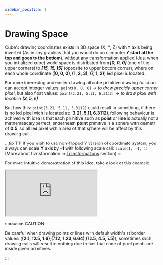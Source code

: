 ```yaml
---
sidebar_position: 1
---
```


# Drawing Space

Cube's drawing coordinates exists in 3D space (X, Y, Z) with Y axis being inverted (As in any graphics that you would do on computer **Y start at the top and goes to the bottom**), without any transformation applied (Just when you initialized cube) world space is distributed from _**[0, 0, 0]**_ (one of the upper corners) to _**[15, 15, 15]**_ (opposite to upper bottom corner), where on each whole coordinate (**(0, 0, 0)**, **(1, 2, 3)**, **(7, 1, 2)**) led pixel is located.

For more interesting and easier drawing all cube primitive drawing function can accept interger values: `point(0, 0, 0)` -> _to draw precicly upper corner pixel_, but also float values: `point(3.21, 5.11, 6.3112)` -> _to draw pixel with location **(3, 5, 6)**_

But how this: `point(3.21, 5.11, 6.3112)` could result in something, if there is no led pixel wich is located at: **(3.21, 5.11, 6.3112)**, following behaviour is achived with idea is that each primitive such as **point** or **line** is actually not a mathematicaly perfect, underneath **point** primitive is a sphere with diametr of **0.5**, so all led pixel within area of that sphere will be affect by this drawing call.

:::tip TIP
If you wish to use non-flipped Y version of coordinate system, you always can scale **Y** axis by **-1** with following scale call: `scale(1, -1, 1)` (More about transformation in [Transformations](../transforms-doc/content) section)
:::

For more intuitive demonstration of this idea, take a look at this example:

<iframe src="https://cube.trycubic.com/examples/system/index.html">
  <p>Your browser does not support iframes.</p>
</iframe>

:::caution CAUTION

Be careful when drawing points or lines with default width's at border values: (**(2.1, 12.5, 1.6)**,**(7.12, 1.23, 6.64)**,**(13.5, 4.5, 7.5)**), sometimes such drawing calls will result in nothing due to fact that none of pixel points are inside given primitives.

:::
